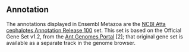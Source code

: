 Annotation
----------

The annotations displayed in Ensembl Metazoa are the [NCBI Atta
cephalotes Annotation Release
100](http://www.ncbi.nlm.nih.gov/genome/annotation_euk/Atta_cephalotes/100)
set. This set is based on the Official Gene Set v1.2, from the [Ant
Genomes Portal](http://hymenopteragenome.org/atta) \[2\]; that original
gene set is available as a separate track in the genome browser.

